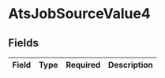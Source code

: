 # AtsJobSourceValue4


## Fields

| Field       | Type        | Required    | Description |
| ----------- | ----------- | ----------- | ----------- |